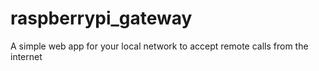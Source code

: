 # raspberrypi_gateway
A simple web app for your local network to accept remote calls from the internet
